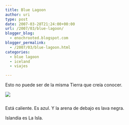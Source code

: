 ```yaml
---
title: Blue Lagoon
author: uri
type: post
date: 2007-03-28T21:24:00+00:00
url: /2007/03/blue-lagoon/
blogger_blog:
  - enochrooted.blogspot.com
blogger_permalink:
  - /2007/03/blue-lagoon.html
categories:
  - blue lagoon
  - iceland
  - viajes

---
```

Esto no puede ser de la misma Tierra que creía conocer.

[<img style="display:block;text-align:center;cursor:hand;margin:0 auto 10px;" src="http://bp2.blogger.com/_WEHvyZj_jiU/RgrdW7hPkEI/AAAAAAAAAEc/fY0rtnDaTmk/s320/BlueLagoon.jpg" border="0" />][1]  
Está caliente. Es azul. Y la arena de debajo es lava negra. 

Islandia es La Isla.

 [1]: http://bp2.blogger.com/_WEHvyZj_jiU/RgrdW7hPkEI/AAAAAAAAAEc/fY0rtnDaTmk/s1600-h/BlueLagoon.jpg